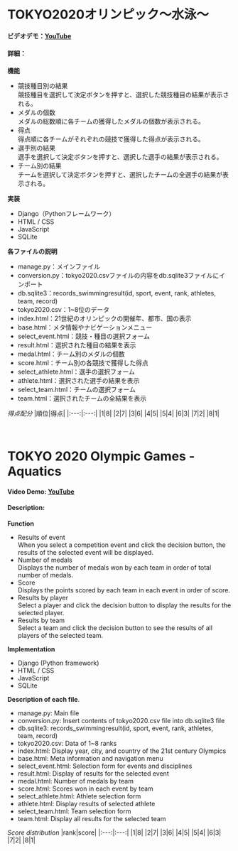 # TOKYO2020オリンピック～水泳～
#### ビデオデモ：[YouTube](https://youtu.be/-vMqXXmzFvE)
#### 詳細：

**機能**
* 競技種目別の結果<br>
    競技種目を選択して決定ボタンを押すと、選択した競技種目の結果が表示される。
* メダルの個数<br>
    メダルの総数順に各チームの獲得したメダルの個数が表示される。
* 得点<br>
    得点順に各チームがそれぞれの競技で獲得した得点が表示される。
* 選手別の結果<br>
    選手を選択して決定ボタンを押すと、選択した選手の結果が表示される。
* チーム別の結果<br>
    チームを選択して決定ボタンを押すと、選択したチームの全選手の結果が表示される。

**実装**
* Django（Pythonフレームワーク）
* HTML / CSS
* JavaScript
* SQLite

**各ファイルの説明**
* manage.py：メインファイル
* conversion.py：tokyo2020.csvファイルの内容をdb.sqlite3ファイルにインポート
* db.sqlite3：records_swimmingresult(id, sport, event, rank, athletes, team, record)
* tokyo2020.csv：1~8位のデータ
* index.html：21世紀のオリンピックの開催年、都市、国の表示
* base.html：メタ情報やナビゲーションメニュー
* select_event.html：競技・種目の選択フォーム
* result.html：選択された種目の結果を表示
* medal.html：チーム別のメダルの個数
* score.html：チーム別の各競技で獲得した得点
* select_athlete.html：選手の選択フォーム
* athlete.html：選択された選手の結果を表示
* select_team.html：チームの選択フォーム
* team.html：選択されたチームの全結果を表示

*得点配分*
|順位|得点|
|:---:|:---:|
|1|8|
|2|7|
|3|6|
|4|5|
|5|4|
|6|3|
|7|2|
|8|1|
<br>

<br>

# TOKYO 2020 Olympic Games - Aquatics
#### Video Demo: [YouTube](https://youtu.be/-vMqXXmzFvE)
#### Description:

**Function**
* Results of event<br>
    When you select a competition event and click the decision button, the results of the selected event will be displayed.
* Number of medals<br>
    Displays the number of medals won by each team in order of total number of medals.
* Score<br>
    Displays the points scored by each team in each event in order of score.
* Results by player<br>
    Select a player and click the decision button to display the results for the selected player.
* Results by team<br>
    Select a team and click the decision button to see the results of all players of the selected team.

**Implementation**
* Django (Python framework)
* HTML / CSS
* JavaScript
* SQLite

**Description of each file**.
* manage.py: Main file
* conversion.py: Insert contents of tokyo2020.csv file into db.sqlite3 file
* db.sqlite3: records_swimmingresult(id, sport, event, rank, athletes, team, record)
* tokyo2020.csv: Data of 1~8 ranks
* index.html: Display year, city, and country of the 21st century Olympics
* base.html: Meta information and navigation menu
* select_event.html: Selection form for events and disciplines
* result.html: Display of results for the selected event
* medal.html: Number of medals by team
* score.html: Scores won in each event by team
* select_athlete.html: Athlete selection form
* athlete.html: Display results of selected athlete
* select_team.html: Team selection form
* team.html: Display all results for the selected team

*Score distribution*
|rank|score|
|:---:|:---:|
|1|8|
|2|7|
|3|6|
|4|5|
|5|4|
|6|3|
|7|2|
|8|1|
<br>
